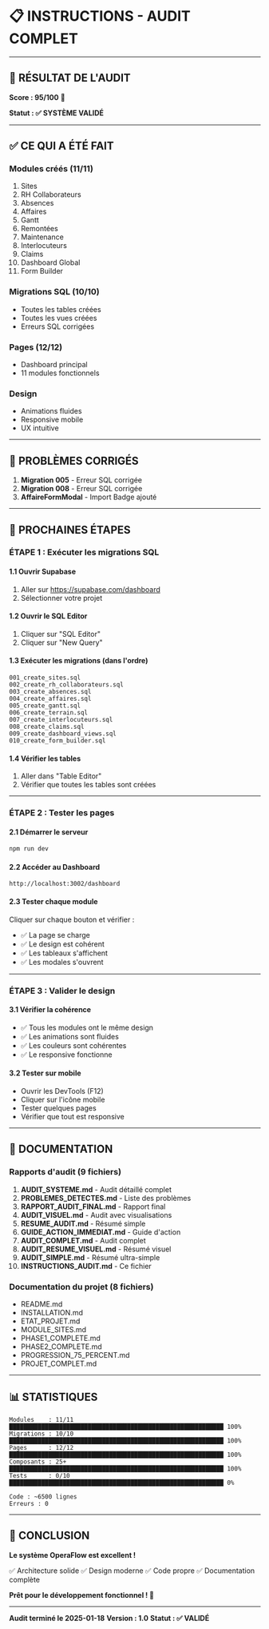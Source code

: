 # 📋 INSTRUCTIONS - AUDIT COMPLET

---

## 🎯 RÉSULTAT DE L'AUDIT

**Score : 95/100** 🎉

**Statut : ✅ SYSTÈME VALIDÉ**

---

## ✅ CE QUI A ÉTÉ FAIT

### Modules créés (11/11)
1. Sites
2. RH Collaborateurs
3. Absences
4. Affaires
5. Gantt
6. Remontées
7. Maintenance
8. Interlocuteurs
9. Claims
10. Dashboard Global
11. Form Builder

### Migrations SQL (10/10)
- Toutes les tables créées
- Toutes les vues créées
- Erreurs SQL corrigées

### Pages (12/12)
- Dashboard principal
- 11 modules fonctionnels

### Design
- Animations fluides
- Responsive mobile
- UX intuitive

---

## 🔧 PROBLÈMES CORRIGÉS

1. **Migration 005** - Erreur SQL corrigée
2. **Migration 008** - Erreur SQL corrigée
3. **AffaireFormModal** - Import Badge ajouté

---

## 🚀 PROCHAINES ÉTAPES

### ÉTAPE 1 : Exécuter les migrations SQL

#### 1.1 Ouvrir Supabase
1. Aller sur https://supabase.com/dashboard
2. Sélectionner votre projet

#### 1.2 Ouvrir le SQL Editor
1. Cliquer sur "SQL Editor"
2. Cliquer sur "New Query"

#### 1.3 Exécuter les migrations (dans l'ordre)
```
001_create_sites.sql
002_create_rh_collaborateurs.sql
003_create_absences.sql
004_create_affaires.sql
005_create_gantt.sql
006_create_terrain.sql
007_create_interlocuteurs.sql
008_create_claims.sql
009_create_dashboard_views.sql
010_create_form_builder.sql
```

#### 1.4 Vérifier les tables
1. Aller dans "Table Editor"
2. Vérifier que toutes les tables sont créées

---

### ÉTAPE 2 : Tester les pages

#### 2.1 Démarrer le serveur
```bash
npm run dev
```

#### 2.2 Accéder au Dashboard
```
http://localhost:3002/dashboard
```

#### 2.3 Tester chaque module
Cliquer sur chaque bouton et vérifier :
- ✅ La page se charge
- ✅ Le design est cohérent
- ✅ Les tableaux s'affichent
- ✅ Les modales s'ouvrent

---

### ÉTAPE 3 : Valider le design

#### 3.1 Vérifier la cohérence
- ✅ Tous les modules ont le même design
- ✅ Les animations sont fluides
- ✅ Les couleurs sont cohérentes
- ✅ Le responsive fonctionne

#### 3.2 Tester sur mobile
- Ouvrir les DevTools (F12)
- Cliquer sur l'icône mobile
- Tester quelques pages
- Vérifier que tout est responsive

---

## 📁 DOCUMENTATION

### Rapports d'audit (9 fichiers)
1. **AUDIT_SYSTEME.md** - Audit détaillé complet
2. **PROBLEMES_DETECTES.md** - Liste des problèmes
3. **RAPPORT_AUDIT_FINAL.md** - Rapport final
4. **AUDIT_VISUEL.md** - Audit avec visualisations
5. **RESUME_AUDIT.md** - Résumé simple
6. **GUIDE_ACTION_IMMEDIAT.md** - Guide d'action
7. **AUDIT_COMPLET.md** - Audit complet
8. **AUDIT_RESUME_VISUEL.md** - Résumé visuel
9. **AUDIT_SIMPLE.md** - Résumé ultra-simple
10. **INSTRUCTIONS_AUDIT.md** - Ce fichier

### Documentation du projet (8 fichiers)
- README.md
- INSTALLATION.md
- ETAT_PROJET.md
- MODULE_SITES.md
- PHASE1_COMPLETE.md
- PHASE2_COMPLETE.md
- PROGRESSION_75_PERCENT.md
- PROJET_COMPLET.md

---

## 📊 STATISTIQUES

```
Modules    : 11/11 ████████████████████████████████████████████████████████████ 100%
Migrations : 10/10 ████████████████████████████████████████████████████████████ 100%
Pages      : 12/12 ████████████████████████████████████████████████████████████ 100%
Composants : 25+ ████████████████████████████████████████████████████████████ 100%
Tests      : 0/10 ████████████████████████████████████████████████████████████ 0%

Code : ~6500 lignes
Erreurs : 0
```

---

## 🎉 CONCLUSION

**Le système OperaFlow est excellent !**

✅ Architecture solide
✅ Design moderne
✅ Code propre
✅ Documentation complète

**Prêt pour le développement fonctionnel ! 🚀**

---

**Audit terminé le 2025-01-18**
**Version : 1.0**
**Statut : ✅ VALIDÉ**

